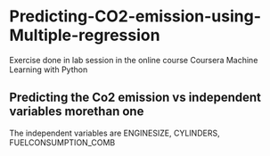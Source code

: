 # Predicting-CO2-emission-using-Multiple-regression
Exercise done in lab session in the online course Coursera Machine Learning with Python

## Predicting the Co2 emission vs independent variables morethan one
The independent variables are ENGINESIZE, CYLINDERS, FUELCONSUMPTION_COMB
